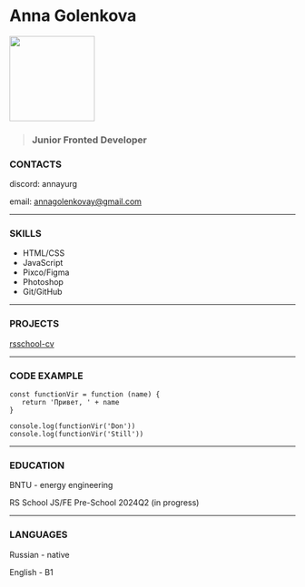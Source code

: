 # Anna Golenkova 
<img src="https://live.staticflickr.com/3444/3244260730_bfa6d2683c_b.jpg" width = 150>

> ### **Junior Fronted Developer**



### CONTACTS

discord: annayurg

email: annagolenkovay@gmail.com

***
### SKILLS
* HTML/CSS
* JavaScript
* Pixco/Figma
* Photoshop
* Git/GitHub
***
### PROJECTS
[rsschool-cv](https://github.com/annayurg/rsschool-cv)
***
### CODE EXAMPLE
~~~
const functionVir = function (name) {
   return 'Привет, ' + name
}

console.log(functionVir('Don'))
console.log(functionVir('Still'))
~~~
***
### EDUCATION

BNTU - energy engineering

RS School JS/FE Pre-School 2024Q2 (in progress)
***
### LANGUAGES

Russian - native

English - B1
